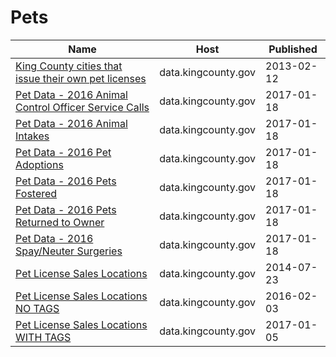 # Pets

Name | Host | Published
---- | ---- | ---------
[King County cities that issue their own pet licenses](../datasets/tf7f-96my.md) | data.kingcounty.gov | 2013-02-12
[Pet Data - 2016 Animal Control Officer Service Calls](../datasets/eb63-bj8b.md) | data.kingcounty.gov | 2017-01-18
[Pet Data - 2016 Animal Intakes](../datasets/pyt5-me2k.md) | data.kingcounty.gov | 2017-01-18
[Pet Data - 2016 Pet Adoptions](../datasets/sjun-dfrq.md) | data.kingcounty.gov | 2017-01-18
[Pet Data - 2016 Pets Fostered](../datasets/qpfe-9x7r.md) | data.kingcounty.gov | 2017-01-18
[Pet Data - 2016 Pets Returned to Owner](../datasets/fjsj-3cuv.md) | data.kingcounty.gov | 2017-01-18
[Pet Data - 2016 Spay/Neuter Surgeries](../datasets/kh6y-djca.md) | data.kingcounty.gov | 2017-01-18
[Pet License Sales Locations](../datasets/mwyh-gr8i.md) | data.kingcounty.gov | 2014-07-23
[Pet License Sales Locations NO TAGS](../datasets/q5ft-kink.md) | data.kingcounty.gov | 2016-02-03
[Pet License Sales Locations WITH TAGS](../datasets/wzcu-fvew.md) | data.kingcounty.gov | 2017-01-05

